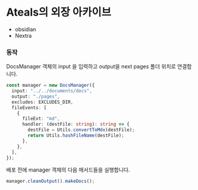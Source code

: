 # Ateals의 외장 아카이브

- obsidian
- Nextra

### 동작

DocsManager 객체의 input 을 입력하고 output을 next pages 폴더 위치로 연결합니다.

```ts
const manager = new DocsManager({
  input: "../../documents/docs",
  output: "./pages",
  excludes: EXCLUDES_DIR,
  fileEvents: [
    {
      fileExt: "md",
      handler: (destFile: string): string => {
        destFile = Utils.convertToMdx(destFile);
        return Utils.hashFileName(destFile);
      },
    },
  ],
});
```

배포 전에 manager 객체의 다음 메서드들을 실행합니다.

```ts
manager.cleanOutput().makeDocs();
```

